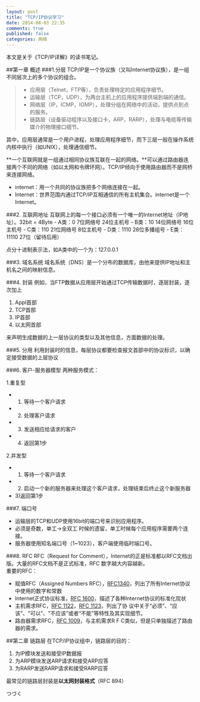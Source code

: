 ```yaml
---
layout: post
title: "TCP/IP协议学习"
date: 2014-08-03 22:35
comments: true
published: false
categories: 网络
---
```



本文是关于《TCP/IP详解》的读书笔记。
<!--more-->


##第一章 概述
###1.分层
TCP/IP是一个协议族（又叫Internet协议族），是一组不同层次上的多个协议的组合。
>- 应用层（Telnet，FTP等），负责处理特定的应用程序细节。
>- 运输层（TCP，UDP），为两台主机上的应用程序提供端到端的通信。
>- 网络层（IP，ICMP，IGMP），处理分组在网络中的活动，提供点到点的服务。
>- 链路层（设备驱动程序以及接口卡，ARP，RARP），处理与电缆等传输媒介的物理接口细节。

其中，应用层通常是一个用户进程，处理应用程序细节，而下三层一般在操作系统内核中执行（如UNIX），处理通信细节。

**一个互联网就是一组通过相同协议族互联在一起的网络。**可以通过路由器连接两个不同的网络（如以太网和令牌环网）。TCP/IP倾向于使用路由器而不是网桥来连接网络。
- internet：用一个共同的协议族把多个网络连接在一起。
- Internet：世界范围内通过TCP/IP互相通信的所有主机集合。internet是一个Internet。

###2. 互联网地址
互联网上的每一个接口必须有一个唯一的Internet地址（IP地址）。32bit = 4Byte
        - A类：0     7位网络号      24位主机号
        - B类：10    14位网络号     16位主机号
        - C类：110   21位网络号     8位主机号
        - D类：1110  28位多播组号
        - E类：11110 27位（留待后用）

点分十进制表示法，如A类中的一个为：127.0.0.1

###3. 域名系统
域名系统（DNS）是一个分布的数据库，由他来提供IP地址和主机名之间的映射信息。

###4. 封装
例如，当FTP数据从应用层开始通过TCP传输数据时，逐层封装，逐次加上
1. Appl首部
2. TCP首部
3. IP首部
4. 以太网首部

来声明生成数据的上一层协议的类型以及其他信息，方面数据的处理。


###5. 分用
利用封装时的信息，每层协议都要检查报文首部中的协议标识，以确定接受数据的上层协议

###6. 客户-服务器模型
两种服务模式：    

1.重复型
- 1) 等待一个客户请求
- 2) 处理客户请求
- 3) 发送相应给请求的客户
- 4) 返回第1步


2.并发型
- 1) 等待一个客户请求
- 2) 启动一个新的服务器来处理这个客户请求，处理结束后终止这个新服务器
- 3)返回第1步

###7. 端口号
- 运输层的TCP和UDP使用16bit的端口号来识别应用程序。
- 必须是奇数，单工->全双工 时候的遗留，单工时候每个应用程序需要两个连接。
- 服务器使用知名端口号（1~1023），客户端使用临时端口号。


###8. RFC
RFC（Request for Comment），Internet的正是标准都以RFC文档出版。大量的RFC文档不是正式标准，RFC 数字越大内容越新。    
重要的RFC：
- 赋值RFC（Assigned Numbers RFC），[RFC1340](http://www.ietf.org/rfc/rfc1340.txt)，列出了所有Internet协议中使用的数字和常数
- Internet正式协议标准，[RFC 1600](http://www.ietf.org/rfc/rfc1600.txt)，描述了各种Internet协议的标准化现状
- 主机需求RFC，[RFC 1122](http://www.ietf.org/rfc/rfc1122.txt)，[RFC 1123](http://www.ietf.org/rfc/rfc1123.txt)，列出了协
议中关于“必须”、“应该”、“可以”、“不应该”或者“不能”等特性及其实现细节。
- 路由器需求RFC，[RFC 1009](http://www.ietf.org/rfc/rfc1009.txt)，与主机需求R F C类似，但是只单独描述了路由器的需求。


##第二章 链路层
在TCP/IP协议组中，链路层的目的：
1. 为IP模块发送和接受IP数据报
2. 为ARP模块发送ARP请求和接受ARP应答
3. 为RARP发送RARP请求和接受RARP应答

最常见的链路层封装是**以太网封装格式**（RFC 894）


つづく